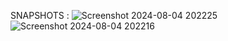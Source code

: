 SNAPSHOTS : 
![Screenshot 2024-08-04 202225](https://github.com/user-attachments/assets/063500e6-07e2-434a-a016-cad31e1a8a68)
![Screenshot 2024-08-04 202216](https://github.com/user-attachments/assets/975dda04-32fd-4501-8290-50d67eea576a)
